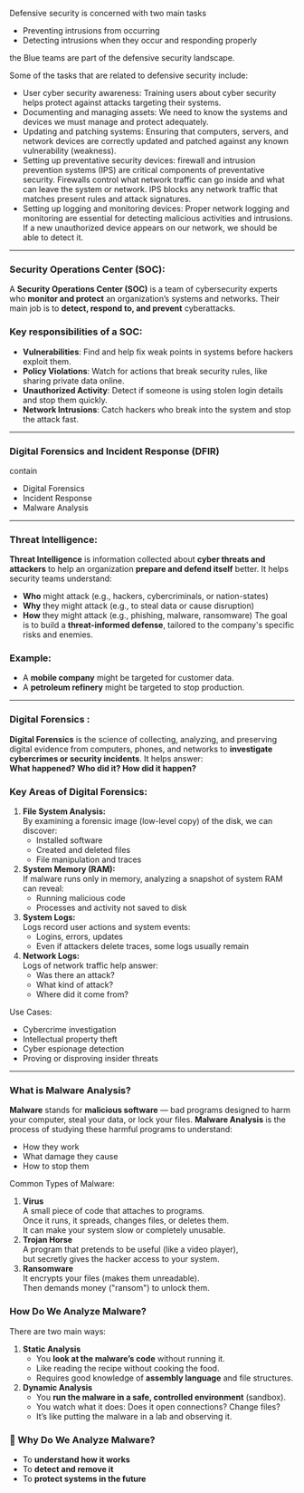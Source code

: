 Defensive security is concerned with two main tasks
- Preventing intrusions from occurring
- Detecting intrusions when they occur and responding properly

the Blue teams are part of the defensive security landscape.

Some of the tasks that are related to defensive security include:

- User cyber security awareness: Training users about cyber security helps protect against attacks targeting their systems.
- Documenting and managing assets: We need to know the systems and devices we must manage and protect adequately.
- Updating and patching systems: Ensuring that computers, servers, and network devices are correctly updated and patched against any known vulnerability (weakness).
- Setting up preventative security devices: firewall and intrusion prevention systems (IPS) are critical components of preventative security. Firewalls control what network traffic can go inside and what can leave the system or network. IPS blocks any network traffic that matches present rules and attack signatures.
- Setting up logging and monitoring devices: Proper network logging and monitoring are essential for detecting malicious activities and intrusions. If a new unauthorized device appears on our network, we should be able to detect it.
---
### Security Operations Center (SOC):
A **Security Operations Center (SOC)** is a team of cybersecurity experts who **monitor and protect** an organization’s systems and networks. Their main job is to **detect, respond to, and prevent** cyberattacks.
### Key responsibilities of a SOC:
- **Vulnerabilities**: Find and help fix weak points in systems before hackers exploit them.
- **Policy Violations**: Watch for actions that break security rules, like sharing private data online.
- **Unauthorized Activity**: Detect if someone is using stolen login details and stop them quickly.
- **Network Intrusions**: Catch hackers who break into the system and stop the attack fast.
---
### Digital Forensics and Incident Response (DFIR)

contain
- Digital Forensics
- Incident Response
- Malware Analysis

---
### **Threat Intelligence**:
**Threat Intelligence** is information collected about **cyber threats and attackers** to help an organization **prepare and defend itself** better.
It helps security teams understand:
- **Who** might attack (e.g., hackers, cybercriminals, or nation-states)
- **Why** they might attack (e.g., to steal data or cause disruption)
- **How** they might attack (e.g., phishing, malware, ransomware)
The goal is to build a **threat-informed defense**, tailored to the company's specific risks and enemies.
### Example:
- A **mobile company** might be targeted for customer data.
- A **petroleum refinery** might be targeted to stop production.
---
### **Digital Forensics :**
**Digital Forensics** is the science of collecting, analyzing, and preserving digital evidence from computers, phones, and networks to **investigate cybercrimes or security incidents**.
It helps answer:  
**What happened? Who did it? How did it happen?**
### Key Areas of Digital Forensics:

1. **File System Analysis:**  
    By examining a forensic image (low-level copy) of the disk, we can discover:
    - Installed software
    - Created and deleted files
    - File manipulation and traces
2. **System Memory (RAM):**  
    If malware runs only in memory, analyzing a snapshot of system RAM can reveal:
    - Running malicious code
    - Processes and activity not saved to disk
3. **System Logs:**  
    Logs record user actions and system events:
    - Logins, errors, updates
    - Even if attackers delete traces, some logs usually remain
4. **Network Logs:**  
    Logs of network traffic help answer:
    - Was there an attack?
    - What kind of attack?
    - Where did it come from?

Use Cases:
- Cybercrime investigation
- Intellectual property theft
- Cyber espionage detection
- Proving or disproving insider threats
---
### **What is Malware Analysis?**
**Malware** stands for **malicious software** — bad programs designed to harm your computer, steal your data, or lock your files.
**Malware Analysis** is the process of studying these harmful programs to understand:
- How they work
- What damage they cause
- How to stop them

Common Types of Malware:
1. **Virus**  
    A small piece of code that attaches to programs.  
    Once it runs, it spreads, changes files, or deletes them.  
    It can make your system slow or completely unusable.
2. **Trojan Horse**  
    A program that pretends to be useful (like a video player),  
    but secretly gives the hacker access to your system.
3. **Ransomware**  
    It encrypts your files (makes them unreadable).  
    Then demands money ("ransom") to unlock them.
### How Do We Analyze Malware?
There are two main ways:
1. **Static Analysis**
    - You **look at the malware’s code** without running it.
    - Like reading the recipe without cooking the food.
    - Requires good knowledge of **assembly language** and file structures.
2. **Dynamic Analysis**
    - You **run the malware in a safe, controlled environment** (sandbox).
    - You watch what it does: Does it open connections? Change files?
    - It’s like putting the malware in a lab and observing it.
### 🎯 Why Do We Analyze Malware?
- To **understand how it works**
- To **detect and remove it**
- To **protect systems in the future**